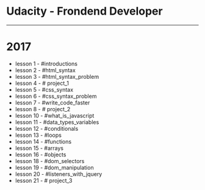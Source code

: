 # Udacity - Frondend Developer
----------------------------
# 2017
* lesson 1 - #introductions
* lesson 2 - #html_syntax
* lesson 3 - #html_syntax_problem
* lesson 4 - # project_1
* lesson 5 - #css_syntax
* lesson 6 - #css_syntax_problem
* lesson 7 - #write_code_faster
* lesson 8 - # project_2
* lesson 10 - #what_is_javascript
* lesson 11 - #data_types_variables
* lesson 12 - #conditionals
* lesson 13 - #loops
* lesson 14 - #functions
* lesson 15 - #arrays
* lesson 16 - #objects
* lesson 18 - #dom_selectors
* lesson 19 - #dom_manipulation
* lesson 20 - #listeners_with_jquery
* lesson 21 - # project_3 
